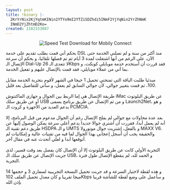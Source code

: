 ```yaml
---
layout: post
title: !binary |-
  2KrYrNix2KjYqtmKINin2YTYo9mI2YTZiSDZhdi5INmF2YjYqNin2YrZhNmK
  INmD2YjZhtmD2Ko=
created: 1182153087
---
```

<p align="center"><img src="http://yousef.raffah.com/drupalfiles/images/141548512.png" alt="Speed Test Download for Mobily Connect" /></p>
<p>بحكم أني قمت بطلب تقديم على خدمة DSL منذ أكثر من سنة و لم تصلني الخدمة حتى الآن، على الرغم من أنها اشتغلت لمدة 3 أيام ثم تم فصلها تلقائيا، و بحكم أن سرعة الإتصال الـ Dial-Up لا تتعدى الـ 26Kbps فقد قررت أن أستخدم خدمة موبايلي كونكت، و بما أني من عملاء موبايلي، فقد قمت بالإتصال عليهم و تفعيل الخدمة.<br /> <br /> مبدئيا طلبت الباقة التي تمنحني تحميل 1 جيجا في الشهر لأقوم بتجربة الخدمة مقابل 100، ثم قمت بتغيير جوالي، لأن جوالي السابق لم يعمل، و سآتي للتفاصيل بعد قليل.<br /> <br /> طريقة الإتصال هي إما الربط بين الجوال و جهازي الماكنتوش iMac عن طريق البلوتوث أو عن طريق سلك USB و من ثم الإتصال عن طريق برنامج يسمى Launch2Net، و هو يدعم العديد من الأجهزة و كروت الـ PCMCIA.<br /> <br /> بعد عدة محاولات مع جوالي لم يفلح الإتصال رغم أن الجوال مدعوم من قبل البرنامج، إلا أنه لم يعمل أبدا، فقررت أن أشتري جوالا جديدا يدعم أعلى سرعة يمكن الوصول إليها عن طريق دعم تقنية الـ HSDPA و الـ UMTS و بالفعل، إشتريت جوال موتورولا MAXX V6. والحقيقة يجب أن أسجل إعجابي بهذا الجوال لما فيه من تقنيات عالية و إمكانيات لم أتوقعها أبدا و لعلي أتحدث عنه في مقال آخر.<br /> <br /> التجربة الأولى كانت عن طريق البلوتوث إلا أن الإتصال كان يفصل بعد وقت قصير، لذى جربت الإتصال عن طريق سلك الـ USB، و الحمد لله، لم ينقطع الإتصال طول فترة التجربة.<br /> <br /> و هذه لقطة لاختبار السرعة و قد جربت تحميل النسخة التجريبية لسفاري 3 و حجمها 14 ميجا تقريبا و كان معدل تحميل الملف 102Kbps و سأعمل على وضع لقطة للشاشة قريبا بإذن الله</p>

